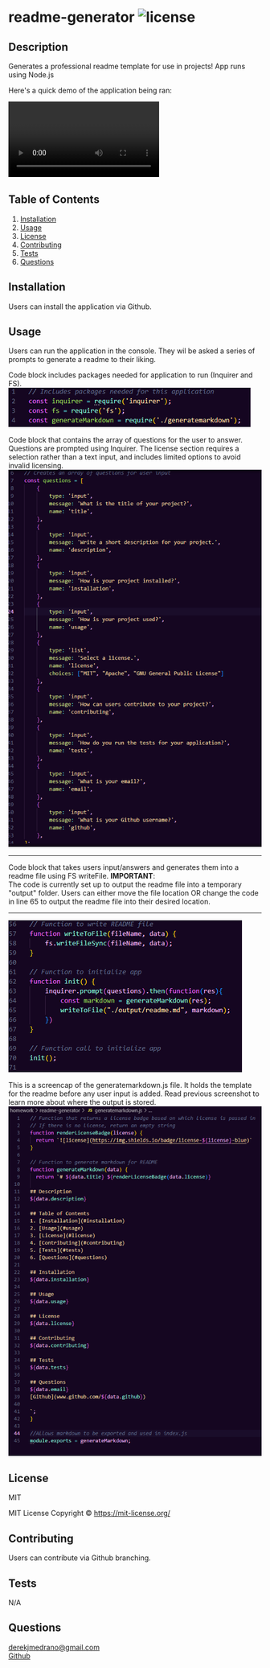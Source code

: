# readme-generator ![license](https://img.shields.io/badge/license-MIT-blue)

## Description
Generates a professional readme template for use in projects! App runs using Node.js

Here's a quick demo of the application being ran: <br>

<video src="demo/appdemo_rmg.mp4" controls title="App Demo"></video>



## Table of Contents
1. [Installation](#installation)
2. [Usage](#usage)
3. [License](#license)
4. [Contributing](#contributing)
5. [Tests](#tests)
6. [Questions](#questions)

## Installation
Users can install the application via Github.

## Usage
Users can run the application in the console. They wil be asked a series of prompts to generate a readme to their liking.

Code block includes packages needed for application to run (Inquirer and FS). <br>
![Screenshot of code](images/codesnap1.png)

Code block that contains the array of questions for the user to answer. Questions are prompted using Inquirer. The license section requires a selection rather than a text input, and includes limited options to avoid invalid licensing.
![Screenshot of code](images/codesnap2.png)

**           **
Code block that takes users input/answers and generates them into a readme file using FS writeFile. 
<b>IMPORTANT</b>: <br>
The code is currently set up to output the readme file into a temporary "output" folder. Users can either move the file location OR change the code in line 65 to output the
readme file into their desired location.
**           ** 
![Screenshot of code](images/codesnap3.png)

This is a screencap of the generatemarkdown.js file. It holds the template for the readme before any user input is added. Read previous screenshot to learn more about where the output is stored.
![Screenshot of code](images/codesnap4.png)

## License
MIT

MIT License Copyright ©️ 
https://mit-license.org/

## Contributing
Users can contribute via Github branching.

## Tests
N/A

## Questions
derekjmedrano@gmail.com <br>
[Github](www.github.com/derekmedrano)